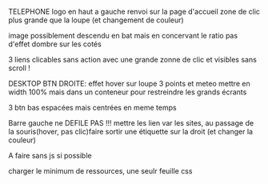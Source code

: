 TELEPHONE
logo en haut a gauche renvoi sur la page d'accueil
zone de clic plus grande que la loupe (et changement de couleur)

image possiblement descendu en bat mais en concervant le ratio
pas d'effet dombre sur les cotés

3 liens clicables sans action avec une grande zonne de clic et visibles sans scroll !


DESKTOP
BTN DROITE: effet hover sur loupe  3 points et meteo
mettre en width 100% mais dans un conteneur pour restreindre les grands écrants

3 btn bas espacées mais centrées en meme temps

Barre gauche ne DEFILE PAS  !!!
mettre les lien var les sites, au passage de la souris(hover, pas clic)faire sortir une étiquette sur la droit (et changer la couleur)

A faire sans js si possible

charger le minimum de ressources, une seulr feuille css